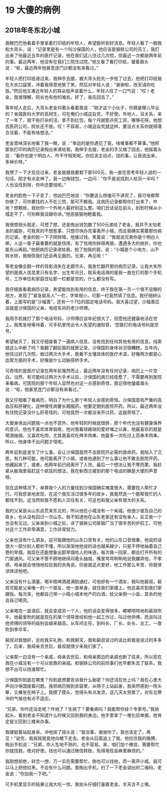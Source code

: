 # 19 大傻的病例


## 2018年冬东北小城

我眼巴巴地看着手里拿着打印纸的年轻人，希望能听到好消息。年轻人看了一眼我和大背头，说：“记录里是有一个叫沙保国的人，他应该是钢铁公司的员工，我打出来了他最近五年的医疗记录，他在我们这儿住过几次院，但最近一次都是两年前的事。最近两年，他没有在我们三院住过院，”他又看了看打印纸，皱着眉头说：“呕，最近两年他甚至连门诊都没有来看过。”

年轻人把打印纸递过来，我伸手去接，被大背头抢先一步抢了过去，他把打印纸揣在大衣口袋里，冲着我得意地笑了笑，然后对年轻人说：“谢谢啦，改天请你吃饭。”然后他又凑近年轻人的耳朵低声说着什么，年轻人叹了一口气说：“哎！老金，我很理解，院长也有他的难处。好了，我先回去了。”

等年轻人走后，大背头老金仰着头看着我说：“刚才这个小伙子，你猜是哪儿毕业的？省城医科大学的高材生，可在俺们小城这旮旯，不好使。外地人，没关系，来了一年了，就干些打杂的活，拿不到红包，每个月就那点死工资，哪够花呀。他想去医药公司，院长还不放。哎！不容易，小城这旮旯就这样，要没点关系你就得凑合活着，不能有啥想法。”

老金意味深长地看了我一眼，说：“幸运的是你遇见了我，啥难事都不算事。”他把那张打印的病历记录掏出来递给我。我伸手去接，老金的手又缩了回去，他摇着头说：“看你也是个明白人，咋不守规矩呢。你应该主动点，钱的事，让我说出来，多掉价呀。”

我愣了一下才反应过来，老金是跟我要剩下那500元，我一直在思考年轻人说的一句话，刚才有点走神了。我一边掏钱包，一边问：“你不是说找到人给另一半吗？人也没找到呀，你咋还要钱呢。”

老金的脸色一下子变了，他凶巴巴地说：“你要这么唠嗑可不讲究了，我可啥都帮你做了，可你要找的人不在三院，那可不赖我。这病历记录都帮你打出来了，咋地？想赖账，我劝你一个外地人最好别这么整。咱们丑话说在前头，别到时候从小城走不了，可别赖我没跟你讲。”他恶狠狠地瞪着我。

我很想扭头就走，可想了想，还是掏出钱包数了500元递给了老金，我并不太怕老金的威胁，可我真的不想惹事，只想尽快办完事离开小城，而且我确实需要那份病历记录。老金的脸一下子阴转晴，他接过钱，笑着说：“我就说兄弟你是个明白人嘛，人这一辈子最重要的就是信用，有了信用你摔得再狠，遭遇多大的挫折，你也能东山再起。”他把病历记录递给我，拍了拍我的肩，说：“小城是个小地方，山不转水转，我相信我们还会再见面的。兄弟，再见啦！”

等老金像企鹅一样的背影消失在走廊尽头，我急忙翻开那份病历记录，让我大失所望的是病人信息里只有名字、出生年月日，联系电话填的是我一直在打的那个手机号，工作单位和家庭住址那一栏都是空的，什么都没有写。

我仔细查看着病历记录，希望能找到有用的信息，终于我在第一页一个很不显眼的地方，发现了“紧急联系人”一栏，字体很小，可那一栏竟然填了信息。我仔细辨认着，上面写的是“沙福善”，还有一个7位的固定电话号码。我大喜过望，沙福善应该就是沙保国的父亲，电缆车间的老沙师傅。

我用手机拨打了那个电话号码，沙师傅应该年纪很大了，但愿他还健康地活在世上。我焦急地等待着，可手机里传出令人失望的通知音，‘您拨打的电话号码是空号。’

希望破灭了，我又仔细查看了一遍病人信息，没有找到任何其他有用的信息。线索就这么中断了吗？我翻了翻前面的就医记录，沙保国的身体状况很糟糕。五年内，他住过好几次院，做过两次大手术，我看不太懂具体的医疗术语，好像两次都是心血管方面的手术，好像是什么动脉搭桥手术。

可奇怪的是医疗记录在两年前戛然而止，最近两年没有任何记录，病历上一片空白。当然，有可能经过两次大手术以后，沙保国的病已经痊愈了，不需要再到医院来看病。可医院的那个年轻人显然也对这一点感到奇怪，我记得他皱着眉头说：“呕，他甚至连门诊都没有来看过。”

我又仔细看了看病历，明白了为什么那个年轻人会感到奇怪。沙保国患有严重的高血压和肝硬化，这种慢性病要长期服药，他要定期到医院开药。所以，最近两年没有住院记录没什么好奇怪的，可他竟然一次都没来开过药，这就奇怪了。

大傻身体出问题我一点也不意外，他年轻的时候就很胖，那个年代也没有健康保养的意识。他也不喜欢体育锻炼，他对我看球踢球的爱好嗤之以鼻，他最喜欢的就是喝酒抽烟，又喜欢吃肉，尤其是喜欢吃烤羊肉串，他最多一次吃过上百串羊肉串。所以，他身体不出问题才怪呢。

两年前到底发生了什么事，会让沙保国竟然不去医院开必需的救命药，我陷入了沉思。有几种可能，他可能离开了小城，或者他遇到了什么事让他不敢去医院开药，他藏起来了，或者，他两年前已经离开了人世。最后一个想法让我不寒而栗，我赶紧从脑海里驱赶这个疯狂的想法，我在新西兰接到的那个电话的确是大傻的声音呀。

现在这种情况下，单靠我个人的力量找到沙保国确实难度很大，需要找人帮忙才行。可我悲哀地发现，在这个我生活过很多年的故乡，我竟然连一个能帮我忙的人都找不到。这当然和我不愿和人交往有关，可这也和我父亲有很大的关系。

我的父亲是从山东逃荒来东北的，所以他在小城没有一个亲戚。他很少提及自己的故乡，也从没有回过一次山东。我不知道他在山东老家还有没有亲人，反正我一个也没有见过。父亲来到小城之后，进了钢铁公司炼钢厂当了很辛苦的炉前工，可他对这个工作非常满意，工作非常努力。

父亲也没有什么朋友，这可能跟他的山东口音有关，他的山东口音很重，他说的话很大一部分别人都听不懂，所以渐渐地他说的话也越来越少，只是不停地抽着自己卷的旱烟，我现在还能想象出那旱烟呛人的味道。每次我一回家，都会打开所有的门窗通风。可父亲不管不顾地继续闷着头抽烟，嘴里骂骂咧咧地说我嫌弃他，不孝顺。母亲就会悄悄地拉拉我的衣角说，你爸就这点爱好，他工作那么辛苦，你就体谅体谅他吧。

父亲没有什么酒量，喝半瓶啤酒就满脸通红，可他却有一个酒友，我叫他裴叔。裴叔可能是父亲唯一的一个朋友，他一直单身，就住我们家楼上，他总喜欢到我们家蹭饭。每次来，他都自己带一小瓶小城本地产的白酒，给父亲倒一小盅，其余的他会自己喝完。

父亲喝完一盅酒后，就会变成另一个人，他的话会变得很多，嘟嘟哝哝地和裴叔吹牛，他最爱吹的就是现在的某个领导曾经和他一起工作过，叫过他师傅，而且叫过他师傅的领导的级别会越来越高，从车间主任，到科长、厂长、处长、总工，一直吹到李华军。

裴叔对我很好，总给我买礼物，和我聊天，我和裴叔说过的话比和我爸说过的多多了。后来，我母亲去世后，裴叔就很少来我们家了。

父亲那一边没有一个亲戚，母亲去世后，和母亲那边的亲戚也断了往来，所以现在我在小城没有一个可以依靠的亲戚。和钢铁公司的前同事们也早都失去了联系，我想不出可以找谁帮忙。

沙保国你到底在哪里？你到底想要告诉我什么秘密？你还活在世上吗？我在心里大声向沙保国提着问题。我把病历揣到衣袋里，从椅子上站起身，我突然感到一阵头晕，又瘫坐在椅子上。我摸了摸头，觉得头有点发烫，这几天太劳累了，对东北寒冷的气候也有点不适应。

“兄弟，你咋还没走呢？咋地了？生病了？要看病吗？我能帮你挂个专家号。”我抬起头，看到老金不知道什么时候又回到我的身边。他手里拿了一堆化验单据，他肯定是又回到三楼来办事。

我硬挺着站起身来，冲他摇了摇头说：“我没事，谢谢你了，我也该走了，再见！”说完，我摇摇晃晃地向楼下走去。老金从后面追上了我，他拉住我的胳膊，掏出手机说：“兄弟，你人生地不熟的，也不容易。来，咱们加个微信，需要帮忙你就找我，绝对好使。钱也可以通过微信转账，免得用现金麻里麻烦的。”

我刚想拒绝，转念一想，万一实在需要帮忙，倒也可以找他，而一离开小城，我可以马上把他拉黑，不会有什么问题。我掏出手机，扫了一下老金调出的二维码，老金说：“你加我一下吧。”

可手机里显示的结果让我大吃一惊，我抬头仔细打量着老金，半天合不上嘴。
